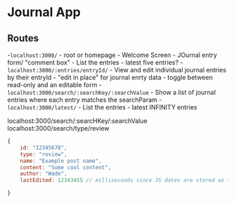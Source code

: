 # Journal App

## Routes

-`localhost:3000/`
    - root or homepage
    - Welcome Screen
    - JOurnal entry form/ "comment box"
    - List the entries
        - latest five entries?
-`localhost:3000/:entries/entryId/`
    - View and edit individual journal entries by their entryId
    - "edit in place" for journal enrty data
        - toggle between read-only and an editable form
-`localhost:3000/search/:searchKey/:searchValue`
    - Show a list of journal entries where each entry matches the searchParam
-`localhost:3000/latest/`
    - List the entries
        - latest INFINITY entries

localhost:3000/search/:searcHKey/:searchValue
localhost:3000/search/type/review

```js
{
    id: "12345678",
    type: "review",
    name: "Example post name",
    content: "Some cool content",
    author: "Wade",
    lastEdited: 12343455 // milliseconds since JS dates are stored as that internally

}
```
